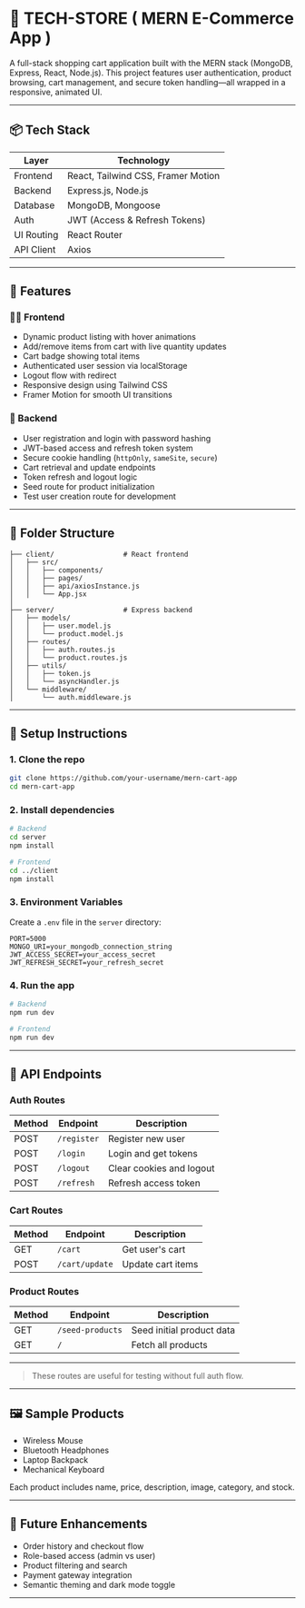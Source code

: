 

# 🛒 TECH-STORE ( MERN E-Commerce App )

A full-stack shopping cart application built with the MERN stack (MongoDB, Express, React, Node.js). This project features user authentication, product browsing, cart management, and secure token handling—all wrapped in a responsive, animated UI.

---

## 📦 Tech Stack

| Layer       | Technology                          |
|-------------|--------------------------------------|
| Frontend    | React, Tailwind CSS, Framer Motion   |
| Backend     | Express.js, Node.js                  |
| Database    | MongoDB, Mongoose                    |
| Auth        | JWT (Access & Refresh Tokens)        |
| UI Routing  | React Router                         |
| API Client  | Axios                                |

---



## 🚀 Features

### 🧑‍💻 Frontend

- Dynamic product listing with hover animations
- Add/remove items from cart with live quantity updates
- Cart badge showing total items
- Authenticated user session via localStorage
- Logout flow with redirect
- Responsive design using Tailwind CSS
- Framer Motion for smooth UI transitions

### 🔐 Backend

- User registration and login with password hashing
- JWT-based access and refresh token system
- Secure cookie handling (`httpOnly`, `sameSite`, `secure`)
- Cart retrieval and update endpoints
- Token refresh and logout logic
- Seed route for product initialization
- Test user creation route for development

---

## 📁 Folder Structure

```
├── client/                 # React frontend
│   ├── src/
│   │   ├── components/
│   │   ├── pages/
│   │   ├── api/axiosInstance.js
│   │   └── App.jsx
│
├── server/                 # Express backend
│   ├── models/
│   │   ├── user.model.js
│   │   └── product.model.js
│   ├── routes/
│   │   ├── auth.routes.js
│   │   └── product.routes.js
│   ├── utils/
│   │   ├── token.js
│   │   └── asyncHandler.js
│   └── middleware/
│       └── auth.middleware.js
```

---

## 🔧 Setup Instructions

### 1. Clone the repo

```bash
git clone https://github.com/your-username/mern-cart-app
cd mern-cart-app
```

### 2. Install dependencies

```bash
# Backend
cd server
npm install

# Frontend
cd ../client
npm install
```

### 3. Environment Variables

Create a `.env` file in the `server` directory:

```env
PORT=5000
MONGO_URI=your_mongodb_connection_string
JWT_ACCESS_SECRET=your_access_secret
JWT_REFRESH_SECRET=your_refresh_secret
```

### 4. Run the app

```bash
# Backend
npm run dev

# Frontend
npm run dev
```

---

## 📌 API Endpoints

### Auth Routes

| Method | Endpoint         | Description               |
|--------|------------------|---------------------------|
| POST   | `/register`      | Register new user         |
| POST   | `/login`         | Login and get tokens      |
| POST   | `/logout`        | Clear cookies and logout  |
| POST   | `/refresh`       | Refresh access token      |

### Cart Routes

| Method | Endpoint         | Description               |
|--------|------------------|---------------------------|
| GET    | `/cart`          | Get user's cart           |
| POST   | `/cart/update`   | Update cart items         |

### Product Routes

| Method | Endpoint             | Description                     |
|--------|----------------------|---------------------------------|
| GET    | `/seed-products`     | Seed initial product data       |
| GET    | `/`                  | Fetch all products              |

---


> These routes are useful for testing without full auth flow.

---

## 🖼 Sample Products

- Wireless Mouse
- Bluetooth Headphones
- Laptop Backpack
- Mechanical Keyboard

Each product includes name, price, description, image, category, and stock.

---

## 🧠 Future Enhancements

- Order history and checkout flow
- Role-based access (admin vs user)
- Product filtering and search
- Payment gateway integration
- Semantic theming and dark mode toggle

---

